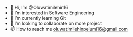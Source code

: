 - 👋 Hi, I’m @Oluwatimilehin16
- 👀 I’m interested in Software Engineering
- 🌱 I’m currently learning Git
- 💞️ I’m looking to collaborate on more project
- 📫 How to reach me oluwatimilehinpelumi16@gmail.com

<!---
Oluwatimilehin16/Oluwatimilehin16 is a ✨ special ✨ repository because its `README.md` (this file) appears on your GitHub profile.
You can click the Preview link to take a look at your changes.
--->
